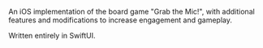 An iOS implementation of the board game "Grab the Mic!", with additional features and modifications to increase engagement and gameplay. 

Written entirely in SwiftUI.
